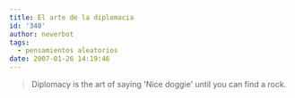 ```yaml
---
title: El arte de la diplomacia
id: '348'
author: neverbot
tags:
  - pensamientos aleatorios
date: 2007-01-26 14:19:46
---
```


> Diplomacy is the art of saying 'Nice doggie' until you can find a rock.
